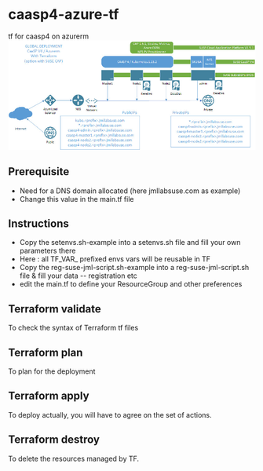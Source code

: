 # caasp4-azure-tf
tf for caasp4 on azurerm
![Architecture Diagram](caasp4%20on%20azure.jpg?raw=true "Architecture Diagram")
## Prerequisite
- Need for a DNS domain allocated (here jmllabsuse.com as example)
- Change this value in the main.tf file
## Instructions
- Copy the setenvs.sh-example into a setenvs.sh file and fill your own parameters there
- Here : all TF_VAR_ prefixed envs vars will be reusable in TF 
- Copy the reg-suse-jml-script.sh-example into a reg-suse-jml-script.sh file & fill your data 
 -- registration etc
- edit the main.tf to define your ResourceGroup and other preferences
## Terraform validate
To check the syntax of Terraform tf files
## Terraform plan
To plan for the deployment
## Terraform apply
To deploy actually, you will have to agree on the set of actions.
## Terraform destroy
To delete the resources managed by TF.
